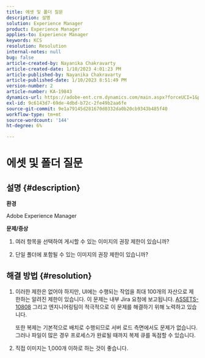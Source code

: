 ```yaml
---
title: 에셋 및 폴더 질문
description: 설명
solution: Experience Manager
product: Experience Manager
applies-to: Experience Manager
keywords: KCS
resolution: Resolution
internal-notes: null
bug: false
article-created-by: Nayanika Chakravarty
article-created-date: 1/10/2023 4:01:23 PM
article-published-by: Nayanika Chakravarty
article-published-date: 1/10/2023 8:51:49 PM
version-number: 2
article-number: KA-19843
dynamics-url: https://adobe-ent.crm.dynamics.com/main.aspx?forceUCI=1&pagetype=entityrecord&etn=knowledgearticle&id=ea08d305-0091-ed11-aad1-6045bd0063aa
exl-id: 9c6143d7-69de-4dbd-b72c-2fe49b2aa6fe
source-git-commit: 9e1a79145d281670d0332da0b20cb9343b485f40
workflow-type: tm+mt
source-wordcount: '144'
ht-degree: 6%

---
```


# 에셋 및 폴더 질문

## 설명 {#description}


<b>환경</b>

Adobe Experience Manager

<b>문제/증상</b>

1. 여러 항목을 선택하여 게시할 수 있는 이미지의 권장 제한이 있습니까?

2. 단일 폴더에 포함될 수 있는 이미지의 권장 제한이 있습니까?


## 해결 방법 {#resolution}


1. 이러한 제한은 없어야 하지만, UI에는 수행되는 작업을 최대 100개의 자산으로 제한하는 알려진 제한이 있습니다. 이 문제는 내부 Jira 요청에 보고됩니다. [ASSETS-10808](https://jira.corp.adobe.com/browse/ASSETS-10808) 그리고 엔지니어링팀이 적극적으로 이 문제를 해결하기 위해 노력하고 있습니다.



   또한 복제는 기본적으로 배치로 수행되므로 서버 로드 측면에서도 문제가 없습니다. 그러나 파일이 많은 경우 프로세스가 완료될 때까지 복제 큐를 독점할 수 있습니다.


2. 직접 이미지는 1,000개 이하로 하는 것이 좋습니다.
